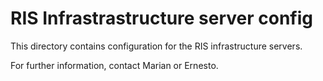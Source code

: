 RIS Infrastrastructure server config
====================================

This directory contains configuration for
the RIS infrastructure servers.

For further information, contact
Marian or Ernesto.

